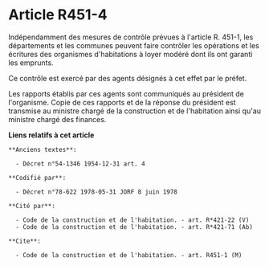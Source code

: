 # Article R451-4

Indépendamment des mesures de contrôle prévues à l'article R. 451-1, les départements et les communes peuvent faire contrôler
les opérations et les écritures des organismes d'habitations à loyer modéré dont ils ont garanti les emprunts.

Ce contrôle est exercé par des agents désignés à cet effet par le préfet.

Les rapports établis par ces agents sont communiqués au président de l'organisme. Copie de ces rapports et de la réponse du
président est transmise au ministre chargé de la construction et de l'habitation ainsi qu'au ministre chargé des finances.

**Liens relatifs à cet article**

	**Anciens textes**:

	  - Décret n°54-1346 1954-12-31 art. 4

	**Codifié par**:

	  - Décret n°78-622 1978-05-31 JORF 8 juin 1978

	**Cité par**:

	  - Code de la construction et de l'habitation. - art. R*421-22 (V)
	  - Code de la construction et de l'habitation. - art. R*421-71 (Ab)

	**Cite**:

	  - Code de la construction et de l'habitation. - art. R451-1 (M)
